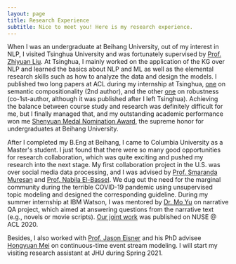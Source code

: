 ```yaml
---
layout: page
title: Research Experience
subtitle: Nice to meet you! Here is my research experience.
---
```




<!-- ### Research Experience -->

When I was an undergraduate at Beihang University, out of my interest in NLP, I visited Tsinghua University and was fortunately supervised by [Prof. Zhiyuan Liu](http://nlp.csai.tsinghua.edu.cn/~lzy/). At Tsinghua, I mainly worked on the application of the KG over NLP and learned the basics about NLP and ML as well as the elemental research skills such as how to analyze the data and design the models. I published two long papers at ACL during my internship at Tsinghua, [one](https://www.aclweb.org/anthology/P19-1571/) on semantic compositionality (2nd author), and the other [one](https://www.aclweb.org/anthology/2020.acl-main.540/) on robustness (co-1st-author, although it was published after I left Tsinghua). Achieving the balance between course study and research was definitely difficult for me, but I finally managed that, and my outstanding academic performance won me [Shenyuan Medal Nomination Award](https://news.buaa.edu.cn/info/1010/47086.htm), the supreme honor for undergraduates at Beihang University.

After I completed my B.Eng at Beihang, I came to Columbia University as a Master's student. I just found that there were so many good opportunities for research collaboration, which was quite exciting and pushed my research into the next stage. My first collaboration project in the U.S. was over social media data processing, and I was advised by [Prof. Smaranda Muresan](http://www.cs.columbia.edu/~smara/) and [Prof. Nabila El-Bassel](https://socialwork.columbia.edu/faculty-research/faculty/full-time/nabila-el-bassel/). We dug out the need for the marginal community during the terrible COVID-19 pandemic using unsupervised topic modeling and designed the corresponding guideline. During my summer internship at IBM Watson, I was mentored by [Dr. Mo Yu](https://sites.google.com/site/moyunlp/) on narrative QA project, which aimed at answering questions from the narrative text (e.g., novels or movie scripts). [Our joint work](https://arxiv.org/abs/2007.09878) was published on NUSE @ ACL 2020. 

Besides, I also worked with [Prof. Jason Eisner](https://www.cs.jhu.edu/~jason/) and his PhD advisee [Hongyuan Mei](https://www.cs.jhu.edu/~hmei/) on continuous-time event stream modeling. I will start my visiting research assistant at JHU during Spring 2021.


<!-- To be honest, I'm having some trouble remembering right now, so why don't you just watch [my movie](https://en.wikipedia.org/wiki/The_Princess_Bride_%28film%29) and it will answer **all** your questions. -->
